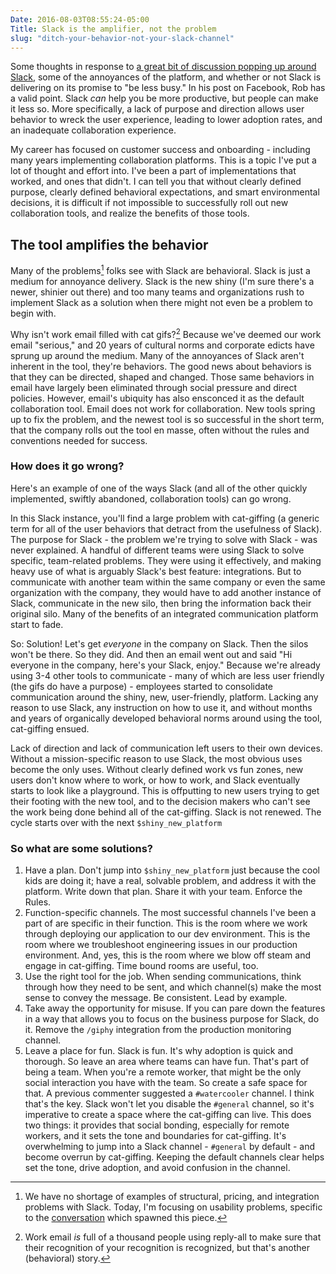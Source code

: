 ```yaml
---
Date: 2016-08-03T08:55:24-05:00
Title: Slack is the amplifier, not the problem
slug: "ditch-your-behavior-not-your-slack-channel"
---
```

Some thoughts in response to [a great bit of discussion popping up around Slack](https://www.facebook.com/kr8tr/posts/10157718444703125), some of the annoyances of the platform, and whether or not Slack is delivering on its promise to "be less busy." In his post on Facebook, Rob has a valid point. Slack _can_ help you be more productive, but people can make it less so. More specifically, a lack of purpose and direction allows user behavior to wreck the user experience, leading to lower adoption rates, and an inadequate collaboration experience.

My career has focused on customer success and onboarding - including many years implementing collaboration platforms. This is a topic I've put a lot of thought and effort into. I've been a part of implementations that worked, and ones that didn't. I can tell you that without clearly defined purpose, clearly defined behavioral expectations, and smart environmental decisions, it is difficult if not impossible to successfully roll out new collaboration tools, and realize the benefits of those tools.

## The tool amplifies the behavior

Many of the problems[^1] folks see with Slack are behavioral. Slack is just a medium for annoyance delivery. Slack is the new shiny (I'm sure there's a newer, shinier out there) and too many teams and organizations rush to implement Slack as a solution when there might not even be a problem to begin with.

Why isn't work email filled with cat gifs?[^2] Because we've deemed our work email "serious," and 20 years of cultural norms and corporate edicts have sprung up around the medium. Many of the annoyances of Slack aren't inherent in the tool, they're behaviors. The good news about behaviors is that they can be directed, shaped and changed. Those same behaviors in email have largely been eliminated through social pressure and direct policies. However, email's ubiquity has also ensconced it as the default collaboration tool. Email does not work for collaboration. New tools spring up to fix the problem, and the newest tool is so successful in the short term, that the company rolls out the tool en masse, often without the rules and conventions needed for success.

### How does it go wrong?

Here's an example of one of the ways Slack (and all of the other quickly implemented, swiftly abandoned, collaboration tools) can go wrong.

In this Slack instance, you'll find a large problem with cat-giffing (a generic term for all of the user behaviors that detract from the usefulness of Slack). The purpose for Slack - the problem we're trying to solve with Slack - was never explained. A handful of different teams were using Slack to solve specific, team-related problems. They were using it effectively, and making heavy use of what is arguably Slack's best feature: integrations. But to communicate with another team within the same company or even the same organization with the company, they would have to add another instance of Slack, communicate in the new silo, then bring the information back their original silo. Many of the benefits of an integrated communication platform start to fade.

So: Solution! Let's get *everyone* in the company on Slack. Then the silos won't be there. So they did. And then an email went out and said "Hi everyone in the company, here's your Slack, enjoy." Because we're already using 3-4 other tools to communicate - many of which are less user friendly (the gifs do have a purpose) - employees started to consolidate communication around the shiny, new, user-friendly, platform. Lacking any reason to use Slack, any instruction on how to use it, and without months and years of organically developed behavioral norms around using the tool, cat-giffing ensued.

Lack of direction and lack of communication left users to their own devices. Without a mission-specific reason to use Slack, the most obvious uses become the only uses. Without clearly defined work vs fun zones, new users don't know where to work, or how to work, and Slack eventually starts to look like a playground. This is offputting to new users trying to get their footing with the new tool, and to the decision makers who can't see the work being done behind all of the cat-giffing. Slack is not renewed. The cycle starts over with the next `$shiny_new_platform`

### So what are some solutions?

1. Have a plan. Don't jump into `$shiny_new_platform` just because the cool kids are doing it; have a real, solvable problem, and address it with the platform. Write down that plan. Share it with your team. Enforce the Rules.
2. Function-specific channels. The most successful channels I've been a part of are specific in their function. This is the room where we work through deploying our application to our dev environment. This is the room where we troubleshoot engineering issues in our production environment. And, yes, this is the room where we blow off steam and engage in cat-giffing. Time bound rooms are useful, too.
3. Use the right tool for the job. When sending communications, think through how they need to be sent, and which channel(s) make the most sense to convey the message. Be consistent. Lead by example.
4. Take away the opportunity for misuse. If you can pare down the features in a way that allows you to focus on the business purpose for Slack, do it. Remove the `/giphy` integration from the production monitoring channel.
5. Leave a place for fun. Slack is fun. It's why adoption is quick and thorough. So leave an area where teams can have fun. That's part of being a team. When you're a remote worker, that might be the only social interaction you have with the team. So create a safe space for that. A previous commenter suggested a `#watercooler` channel. I think that's the key. Slack won't let you disable the `#general` channel, so it's imperative to create a space where the cat-giffing can live. This does two things: it provides that social bonding, especially for remote workers, and it sets the tone and boundaries for cat-giffing. It's overwhelming to jump into a Slack channel - `#general` by default - and become overrun by cat-giffing. Keeping the default channels clear helps set the tone, drive adoption, and avoid confusion in the channel.

[^1]: We have no shortage of examples of structural, pricing, and integration problems with Slack. Today, I'm focusing on usability problems, specific to the [conversation](https://www.facebook.com/kr8tr/posts/10157718444703125) which spawned this piece.
[^2]: Work email _is_ full of a thousand people using reply-all to make sure that their recognition of your recognition is recognized, but that's another (behavioral) story.
